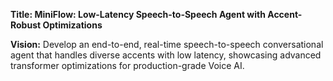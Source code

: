 **Title: MiniFlow: Low-Latency Speech-to-Speech Agent with Accent-Robust Optimizations**

**Vision:** Develop an end-to-end, real-time speech-to-speech conversational agent that handles diverse accents with low latency, showcasing advanced transformer optimizations for production-grade Voice AI.
